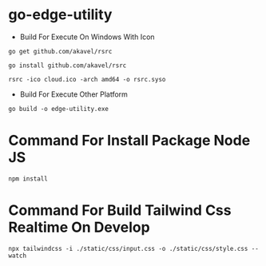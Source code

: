 # go-edge-utility

- Build For Execute On Windows With Icon

```
go get github.com/akavel/rsrc
```
```
go install github.com/akavel/rsrc
```
```
rsrc -ico cloud.ico -arch amd64 -o rsrc.syso
```

- Build For Execute Other Platform
```
go build -o edge-utility.exe
```

# Command For Install Package Node JS
```
npm install
```

# Command For Build Tailwind Css Realtime On Develop
```
npx tailwindcss -i ./static/css/input.css -o ./static/css/style.css --watch
```
